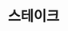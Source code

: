 ---
id: 29
title: 스테이크
caption: CPA 캠페인 수익쉐어 플랫폼
url: https://stake-in.com/sub/guide/
type: Website
role: My part - 100%
device: PC, Mobile
---